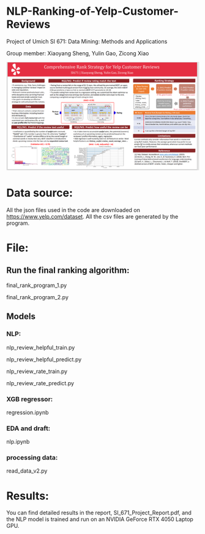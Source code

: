 # NLP-Ranking-of-Yelp-Customer-Reviews
Project of Umich SI 671: Data Mining: Methods and Applications

Group member: Xiaoyang Sheng, Yulin Gao, Zicong Xiao

![plot](poster.png)

# Data source:
All the json files used in the code are downloaded on https://www.yelp.com/dataset. All the csv files are generated by the program.

# File:
## Run the final ranking algorithm:
final_rank_program_1.py

final_rank_program_2.py

## Models
### NLP:
nlp_review_helpful_train.py

nlp_review_helpful_predict.py

nlp_review_rate_train.py

nlp_review_rate_predict.py
### XGB regressor:
regression.ipynb

### EDA and draft:
nlp.ipynb

### processing data:
read_data_v2.py

# Results:
You can find detailed results in the report, SI_671_Project_Report.pdf, and the NLP model is trained and run on an NVIDIA
GeForce RTX 4050 Laptop GPU.
